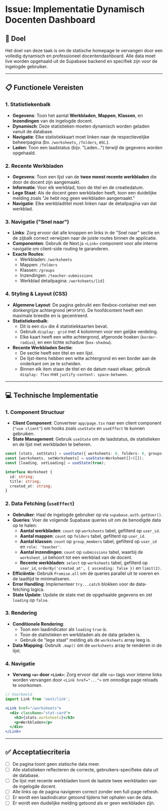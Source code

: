 # Issue: Implementatie Dynamisch Docenten Dashboard

## 🎯 Doel
Het doel van deze taak is om de statische homepage te vervangen door een volledig dynamisch en professioneel docentendashboard. Alle data moet live worden opgehaald uit de Supabase backend en specifiek zijn voor de ingelogde gebruiker.

---

## 📋 Functionele Vereisten

### 1. Statistiekenbalk
- **Gegevens**: Toon het aantal **Werkbladen**, **Mappen**, **Klassen**, en **Inzendingen** van de ingelogde docent.
- **Dynamisch**: Deze statistieken moeten dynamisch worden geladen vanuit de database.
- **Navigatie**: Elke statistiekkaart moet linken naar de respectievelijke beheerpagina (bv. `/worksheets`, `/folders`, etc.).
- **Laden**: Toon een laadstatus (bijv. "Laden...") terwijl de gegevens worden opgehaald.

### 2. Recente Werkbladen
- **Gegevens**: Toon een lijst van de **twee meest recente werkbladen** die door de docent zijn aangemaakt.
- **Informatie**: Voor elk werkblad, toon de titel en de creatiedatum.
- **Lege Staat**: Als de docent geen werkbladen heeft, toon een duidelijke melding zoals "Je hebt nog geen werkbladen aangemaakt."
- **Navigatie**: Elke werkbladtitel moet linken naar de detailpagina van dat werkblad.

### 3. Navigatie ("Snel naar")
- **Links**: Zorg ervoor dat alle knoppen en links in de "Snel naar" sectie en de zijbalk correct verwijzen naar de juiste routes binnen de applicatie.
- **Componenten**: Gebruik de Next.js `<Link>` component voor alle interne navigatie om client-side routing te garanderen.
- **Exacte Routes**:
    - Werkbladen: `/worksheets`
    - Mappen: `/folders`
    - Klassen: `/groups`
    - Inzendingen: `/teacher-submissions`
    - Werkblad detailpagina: `/worksheets/[id]`

### 4. Styling & Layout (CSS)
- **Algemene Layout**: De pagina gebruikt een flexbox-container met een donkergrijze achtergrond (`#F5F5F5`). De hoofdcontent heeft een maximale breedte en is gecentreerd.
- **Statistiekenbalk**:
    - Dit is een `div` die 4 statistiekkaarten bevat.
    - Gebruik `display: grid` met 4 kolommen voor een gelijke verdeling.
    - Elke kaart heeft een witte achtergrond, afgeronde hoeken (`border-radius`), en een lichte schaduw (`box-shadow`).
- **Recente Werkbladen Sectie**:
    - De sectie heeft een titel en een lijst.
    - De lijst-items hebben een witte achtergrond en een border aan de onderkant om ze te scheiden.
    - Binnen elk item staan de titel en de datum naast elkaar, gebruik `display: flex` met `justify-content: space-between`.

---

## 💻 Technische Implementatie

### 1. Component Structuur
- **Client Component**: Converteer `app/page.tsx` naar een client component (`"use client"`) om hooks zoals `useState` en `useEffect` te kunnen gebruiken.
- **State Management**: Gebruik `useState` om de laadstatus, de statistieken en de lijst met werkbladen te beheren.

```typescript
const [stats, setStats] = useState({ worksheets: 0, folders: 0, groups: 0, submissions: 0 });
const [worksheets, setWorksheets] = useState<Worksheet[]>([]);
const [loading, setLoading] = useState(true);

interface Worksheet {
  id: string;
  title: string;
  created_at: string;
}
```

### 2. Data Fetching (`useEffect`)
- **Gebruiker**: Haal de ingelogde gebruiker op via `supabase.auth.getUser()`.
- **Queries**: Voer de volgende Supabase queries uit om de benodigde data op te halen:
    - **Aantal werkbladen**: `count` op `worksheets` tabel, gefilterd op `user_id`.
    - **Aantal mappen**: `count` op `folders` tabel, gefilterd op `user_id`.
    - **Aantal klassen**: `count` op `group_members` tabel, gefilterd op `user_id` en `role: 'teacher'`.
    - **Aantal inzendingen**: `count` op `submissions` tabel, waarbij de `worksheet_id` behoort tot een werkblad van de docent.
    - **Recente werkbladen**: `select` op `worksheets` tabel, gefilterd op `user_id`, `orderBy('created_at', { ascending: false })` en `limit(2)`.
- **Efficiëntie**: Gebruik `Promise.all` om de queries parallel uit te voeren en de laadtijd te minimaliseren.
- **Error Handling**: Implementeer `try...catch` blokken voor de data-fetching logica.
- **State Update**: Update de state met de opgehaalde gegevens en zet `loading` op `false`.

### 3. Rendering
- **Conditionele Rendering**:
    - Toon een laadindicator als `loading` `true` is.
    - Toon de statistieken en werkbladen als de data geladen is.
    - Gebruik de "lege staat" melding als de `worksheets` array leeg is.
- **Data Mapping**: Gebruik `.map()` om de `worksheets` array te renderen in de lijst.

### 4. Navigatie
- **Vervang `<a>` door `<Link>`**: Zorg ervoor dat alle `<a>` tags voor interne links worden vervangen door `<Link href="...">` om onnodige page reloads te voorkomen.

```jsx
// Voorbeeld
import Link from 'next/link';

<Link href="/worksheets">
  <div className="stat-card">
    <h3>{stats.worksheets}</h3>
    <p>Werkbladen</p>
  </div>
</Link>
```

---

## ✅ Acceptatiecriteria
- [ ] De pagina toont geen statische data meer.
- [ ] Alle statistieken reflecteren de correcte, gebruikers-specifieke data uit de database.
- [ ] De lijst met recente werkbladen toont de laatste twee werkbladen van de ingelogde docent.
- [ ] Alle links op de pagina navigeren correct zonder een full-page refresh.
- [ ] Er wordt een laadindicator getoond tijdens het ophalen van de data.
- [ ] Er wordt een duidelijke melding getoond als er geen werkbladen zijn.
